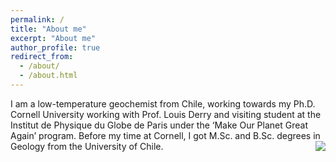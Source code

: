 ```yaml
---
permalink: /
title: "About me"
excerpt: "About me"
author_profile: true
redirect_from: 
  - /about/
  - /about.html
---
```


I am a low-temperature geochemist from Chile, working towards my Ph.D. Cornell University working with Prof. Louis Derry and visiting student at the Institut de Physique du Globe de Paris under the ‘Make Our Planet Great Again’ program. Before my time at Cornell, I got M.Sc. and B.Sc. degrees in Geology from the University of Chile.
<img style="float: right;" src="aboutme.jpg">
